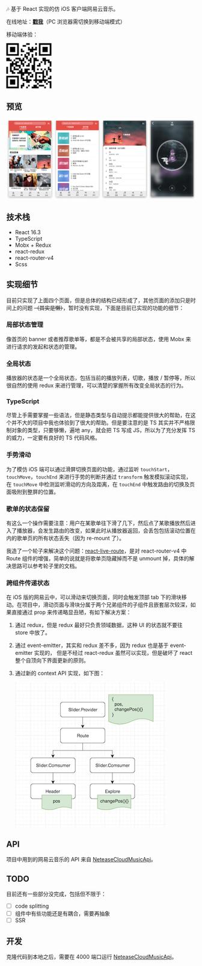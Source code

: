 🎶 基于 React 实现的仿 iOS 客户端网易云音乐。

在线地址：**[戳我](http://118.24.21.99:5001/)**（PC 浏览器需切换到移动端模式）

移动端体验：

![qr](./docs/qr.png)

## 预览

![preview](./docs/preview.png)

## 技术栈

- React 16.3
- TypeScript
- Mobx + Redux
- react-redux
- react-router-v4
- Scss

## 实现细节

目前只实现了上面四个页面，但是总体的结构已经形成了，其他页面的添加只是时间上的问题 ~~（其实是懒）~~，暂时没有实现，下面是目前已实现的功能的细节：

### 局部状态管理

像首页的 banner 或者推荐歌单等，都是不会被共享的局部状态，使用 Mobx 来进行请求的发起和状态的管理。

### 全局状态

播放器的状态是一个全局状态，包括当前的播放列表，切歌，播放 / 暂停等，所以很自然的使用 redux 来进行管理，可以清楚的掌握所有改变全局状态的行为。

### TypeScript

尽管上手需要掌握一些语法，但是静态类型与自动提示都能提供很大的帮助，在这个并不大的项目中我也体验到了很大的帮助。但是要注意的是 TS 其实并不严格限制对象的类型，只要够懒，遍地 any，就会把 TS 写成 JS，所以为了充分发挥 TS 的威力，一定要有良好的 TS 代码风格。

### 手势滑动

为了模仿 iOS 端可以通过滑屏切换页面的功能，通过监听 `touchStart`，`touchMove`，`touchEnd` 来进行手势的判断并通过 `transform` 触发模拟滚动实现，在  `touchMove` 中检测监听滑动的方向及距离，在 `touchEnd` 中触发路由的切换及页面吸附到整屏的位置。

### 歌单的状态保留

有这么一个操作需要注意：用户在某歌单往下滑了几下，然后点了某歌播放然后进入了播放器，会发生路由的改变，如果此时从播放器返回，会丢包包括滚动位置在内的歌单页的所有状态丢失（因为 re-mount 了）。

我造了一个轮子来解决这个问题：[react-live-route](https://github.com/fi3ework/react-live-route)，是对 react-router-v4 中 Route 组件的增强，简单的说就是将歌单页隐藏掉而不是 unmount 掉，具体的解决思路可以参考轮子里的文档。

### 跨组件传递状态

在 iOS 版的网易云中，可以滑动来切换页面，同时会触发顶部 tab 下的滑块移动。在项目中，滑动页面与滑块分属于两个兄弟组件的子组件且嵌套层次较深，如果直接通过 prop 来传递略显丑陋，有如下解决方案：

1. 通过 redux，但是 redux 最好只负责领域数据，这种 UI 的状态就不要往 store 中放了。

2. 通过 event-emitter，其实和 redux 差不多，因为 redux 也是基于 event-emitter 实现的， 但是不经过 react-redux 虽然可以实现，但是破坏了 react 整个自顶向下界面更新的原则。

3. 通过新的 context API 实现，如下图：

   ![context](./docs/context.png)



## API

项目中用到的网易云音乐的 API 来自 [NeteaseCloudMusicApi](https://binaryify.github.io/NeteaseCloudMusicApi/#/?id=neteasecloudmusicapi)。

## TODO

目前还有一些部分没完成，包括但不限于：

- [ ] code splitting
- [ ] 组件中有些功能还是有耦合，需要再抽象
- [ ] SSR

## 开发

克隆代码到本地之后，需要在 4000 端口运行 [NeteaseCloudMusicApi](https://binaryify.github.io/NeteaseCloudMusicApi/#/?id=neteasecloudmusicapi)。